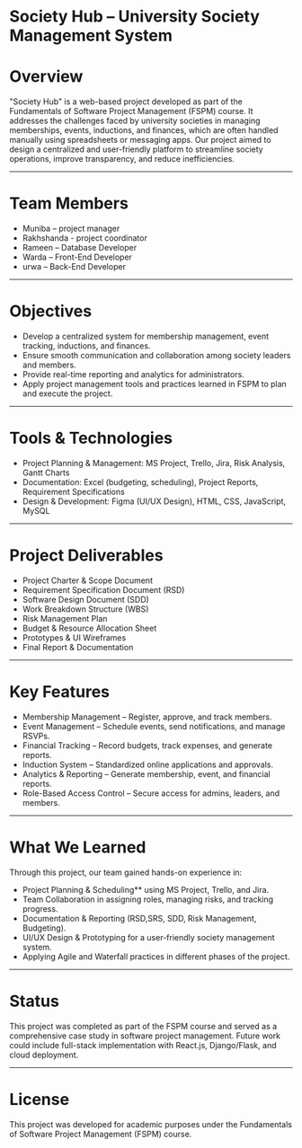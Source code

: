 # Society Hub – University Society Management System

# Overview

"Society Hub" is a web-based project developed as part of the Fundamentals of Software Project Management (FSPM) course. It addresses the challenges faced by university societies in managing memberships, events, inductions, and finances, which are often handled manually using spreadsheets or messaging apps.
Our project aimed to design a centralized and user-friendly platform to streamline society operations, improve transparency, and reduce inefficiencies.

---
# Team Members

* Muniba – project manager
* Rakhshanda - project coordinator
* Rameen – Database Developer
* Warda – Front-End Developer
* urwa – Back-End Developer
---

# Objectives

* Develop a centralized system for membership management, event tracking, inductions, and finances.
* Ensure smooth communication and collaboration among society leaders and members.
* Provide real-time reporting and analytics for administrators.
* Apply project management tools and practices learned in FSPM to plan and execute the project.

---

# Tools & Technologies

* Project Planning & Management: MS Project, Trello, Jira, Risk Analysis, Gantt Charts
* Documentation: Excel (budgeting, scheduling), Project Reports, Requirement Specifications
* Design & Development: Figma (UI/UX Design), HTML, CSS, JavaScript, MySQL

---
# Project Deliverables

* Project Charter & Scope Document
* Requirement Specification Document (RSD)
* Software Design Document (SDD)
* Work Breakdown Structure (WBS)
* Risk Management Plan
* Budget & Resource Allocation Sheet
* Prototypes & UI Wireframes
* Final Report & Documentation
---
# Key Features

* Membership Management – Register, approve, and track members.
* Event Management – Schedule events, send notifications, and manage RSVPs.
* Financial Tracking – Record budgets, track expenses, and generate reports.
* Induction System – Standardized online applications and approvals.
* Analytics & Reporting – Generate membership, event, and financial reports.
* Role-Based Access Control – Secure access for admins, leaders, and members.

---

# What We Learned

Through this project, our team gained hands-on experience in:

* Project Planning & Scheduling** using MS Project, Trello, and Jira.
* Team Collaboration in assigning roles, managing risks, and tracking progress.
* Documentation & Reporting (RSD,SRS, SDD, Risk Management, Budgeting).
* UI/UX Design & Prototyping for a user-friendly society management system.
* Applying Agile and Waterfall practices in different phases of the project.

---

# Status
This project was completed as part of the FSPM course and served as a comprehensive case study in software project management. Future work could include full-stack implementation with React.js, Django/Flask, and cloud deployment.

---
 # License  
This project was developed for academic purposes under the Fundamentals of Software Project Management (FSPM) course.  

